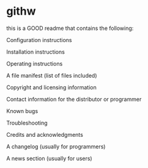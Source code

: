 # githw

this is a GOOD readme that contains the following:

Configuration instructions

Installation instructions

Operating instructions

A file manifest (list of files included)

Copyright and licensing information

Contact information for the distributor or programmer

Known bugs 

Troubleshooting

Credits and acknowledgments

A changelog (usually for programmers)

A news section (usually for users)


